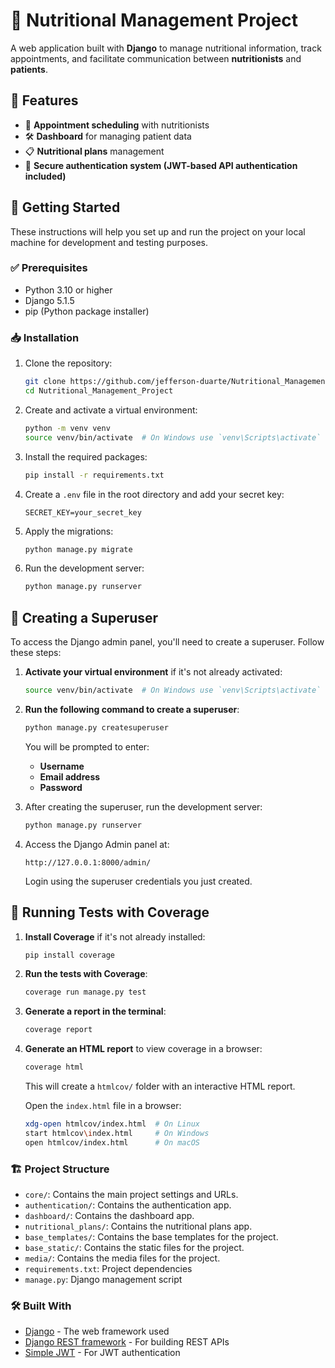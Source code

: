 # 🥦 Nutritional Management Project

A web application built with **Django** to manage nutritional information, track appointments, and facilitate communication between **nutritionists** and **patients**.

## 🚀 Features

- 📅 **Appointment scheduling** with nutritionists  
- 🛠️ **Dashboard** for managing patient data  
- 📋 **Nutritional plans** management  
- 🔐 **Secure authentication system (JWT-based API authentication included)**  

## 📌 Getting Started

These instructions will help you set up and run the project on your local machine for development and testing purposes.

### ✅ Prerequisites

- Python 3.10 or higher
- Django 5.1.5
- pip (Python package installer)

### 📥  Installation

1. Clone the repository:
    ```sh
    git clone https://github.com/jefferson-duarte/Nutritional_Management_Project.git
    cd Nutritional_Management_Project
    ```

2. Create and activate a virtual environment:
    ```sh
    python -m venv venv
    source venv/bin/activate  # On Windows use `venv\Scripts\activate`
    ```

3. Install the required packages:
    ```sh
    pip install -r requirements.txt
    ```

4. Create a `.env` file in the root directory and add your secret key:
    ```env
    SECRET_KEY=your_secret_key
    ```

5. Apply the migrations:
    ```sh
    python manage.py migrate
    ```

6. Run the development server:
    ```sh
    python manage.py runserver
    ```
## 👤 Creating a Superuser

To access the Django admin panel, you'll need to create a superuser. Follow these steps:

1. **Activate your virtual environment** if it's not already activated:
    ```sh
    source venv/bin/activate  # On Windows use `venv\Scripts\activate`
    ```

2. **Run the following command to create a superuser**:
    ```sh
    python manage.py createsuperuser
    ```
    You will be prompted to enter:
    - **Username**
    - **Email address**
    - **Password**

3. After creating the superuser, run the development server:
    ```sh
    python manage.py runserver
    ```

4. Access the Django Admin panel at:  
    ```
    http://127.0.0.1:8000/admin/
    ```
    Login using the superuser credentials you just created.

## 🧪 Running Tests with Coverage

1. **Install Coverage** if it's not already installed:
    ```sh
    pip install coverage
    ```

2. **Run the tests with Coverage**:
    ```sh
    coverage run manage.py test
    ```

3. **Generate a report in the terminal**:
    ```sh
    coverage report
    ```

4. **Generate an HTML report** to view coverage in a browser:
    ```sh
    coverage html
    ```
    This will create a `htmlcov/` folder with an interactive HTML report.

    Open the `index.html` file in a browser:
    ```sh
    xdg-open htmlcov/index.html  # On Linux
    start htmlcov\index.html     # On Windows
    open htmlcov/index.html      # On macOS
    ```

### 🏗️ Project Structure

- `core/`: Contains the main project settings and URLs.
- `authentication/`: Contains the authentication app.
- `dashboard/`: Contains the dashboard app.
- `nutritional_plans/`: Contains the nutritional plans app.
- `base_templates/`: Contains the base templates for the project.
- `base_static/`: Contains the static files for the project.
- `media/`: Contains the media files for the project.
- `requirements.txt`: Project dependencies
- `manage.py`: Django management script

### 🛠️ Built With

- [Django](https://www.djangoproject.com/) - The web framework used
- [Django REST framework](https://www.django-rest-framework.org/) - For building REST APIs
- [Simple JWT](https://django-rest-framework-simplejwt.readthedocs.io/en/latest/) - For JWT authentication
